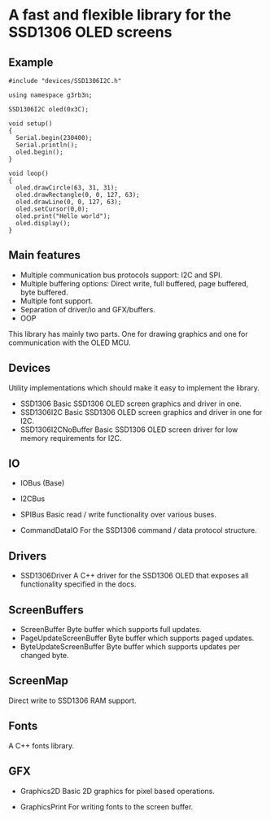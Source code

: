 # A fast and flexible library for the SSD1306 OLED screens #

## Example ##
```
#include "devices/SSD1306I2C.h"

using namespace g3rb3n;

SSD1306I2C oled(0x3C);

void setup()
{
  Serial.begin(230400);
  Serial.println();
  oled.begin();
}

void loop()
{
  oled.drawCircle(63, 31, 31);
  oled.drawRectangle(0, 0, 127, 63);
  oled.drawLine(0, 0, 127, 63);
  oled.setCursor(0,0);
  oled.print("Hello world");
  oled.display();
}
```
## Main features ##
- Multiple communication bus protocols support: I2C and SPI.
- Multiple buffering options: Direct write, full buffered, page buffered, byte buffered.
- Multiple font support.
- Separation of driver/io and GFX/buffers.
- OOP


This library has mainly two parts. One for drawing graphics and one for communication with the OLED MCU.

## Devices ##
Utility implementations which should make it easy to implement the library. 
- SSD1306
Basic SSD1306 OLED screen graphics and driver in one.
- SSD1306I2C
Basic SSD1306 OLED screen graphics and driver in one for I2C.
- SSD1306I2CNoBuffer
Basic SSD1306 OLED screen driver for low memory requirements for I2C.

## IO ##
- IOBus (Base)
- I2CBus
- SPIBus
Basic read / write functionality over various buses.

- CommandDataIO
For the SSD1306 command / data protocol structure.

## Drivers ##
- SSD1306Driver
A C++ driver for the SSD1306 OLED that exposes all functionality specified in the docs.
 
## ScreenBuffers ##
- ScreenBuffer
Byte buffer which supports full updates.
- PageUpdateScreenBuffer
Byte buffer which supports paged updates.
- ByteUpdateScreenBuffer
Byte buffer which supports updates per changed byte.

## ScreenMap ##
Direct write to SSD1306 RAM support.

## Fonts ##
A C++ fonts library.

## GFX ##
- Graphics2D
Basic 2D graphics for pixel based operations.

- GraphicsPrint
For writing fonts to the screen buffer.

